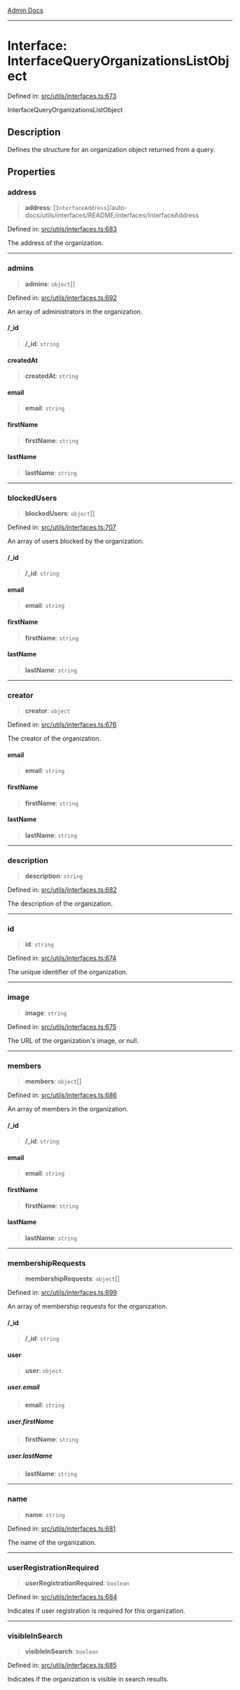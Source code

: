 [Admin Docs](/)

***

# Interface: InterfaceQueryOrganizationsListObject

Defined in: [src/utils/interfaces.ts:673](https://github.com/PalisadoesFoundation/talawa-admin/blob/main/src/utils/interfaces.ts#L673)

InterfaceQueryOrganizationsListObject

## Description

Defines the structure for an organization object returned from a query.

## Properties

### address

> **address**: [`InterfaceAddress`]/auto-docs/utils/interfaces/README/interfaces/InterfaceAddress

Defined in: [src/utils/interfaces.ts:683](https://github.com/PalisadoesFoundation/talawa-admin/blob/main/src/utils/interfaces.ts#L683)

The address of the organization.

***

### admins

> **admins**: `object`[]

Defined in: [src/utils/interfaces.ts:692](https://github.com/PalisadoesFoundation/talawa-admin/blob/main/src/utils/interfaces.ts#L692)

An array of administrators in the organization.

#### /_id

> **/_id**: `string`

#### createdAt

> **createdAt**: `string`

#### email

> **email**: `string`

#### firstName

> **firstName**: `string`

#### lastName

> **lastName**: `string`

***

### blockedUsers

> **blockedUsers**: `object`[]

Defined in: [src/utils/interfaces.ts:707](https://github.com/PalisadoesFoundation/talawa-admin/blob/main/src/utils/interfaces.ts#L707)

An array of users blocked by the organization.

#### /_id

> **/_id**: `string`

#### email

> **email**: `string`

#### firstName

> **firstName**: `string`

#### lastName

> **lastName**: `string`

***

### creator

> **creator**: `object`

Defined in: [src/utils/interfaces.ts:676](https://github.com/PalisadoesFoundation/talawa-admin/blob/main/src/utils/interfaces.ts#L676)

The creator of the organization.

#### email

> **email**: `string`

#### firstName

> **firstName**: `string`

#### lastName

> **lastName**: `string`

***

### description

> **description**: `string`

Defined in: [src/utils/interfaces.ts:682](https://github.com/PalisadoesFoundation/talawa-admin/blob/main/src/utils/interfaces.ts#L682)

The description of the organization.

***

### id

> **id**: `string`

Defined in: [src/utils/interfaces.ts:674](https://github.com/PalisadoesFoundation/talawa-admin/blob/main/src/utils/interfaces.ts#L674)

The unique identifier of the organization.

***

### image

> **image**: `string`

Defined in: [src/utils/interfaces.ts:675](https://github.com/PalisadoesFoundation/talawa-admin/blob/main/src/utils/interfaces.ts#L675)

The URL of the organization's image, or null.

***

### members

> **members**: `object`[]

Defined in: [src/utils/interfaces.ts:686](https://github.com/PalisadoesFoundation/talawa-admin/blob/main/src/utils/interfaces.ts#L686)

An array of members in the organization.

#### /_id

> **/_id**: `string`

#### email

> **email**: `string`

#### firstName

> **firstName**: `string`

#### lastName

> **lastName**: `string`

***

### membershipRequests

> **membershipRequests**: `object`[]

Defined in: [src/utils/interfaces.ts:699](https://github.com/PalisadoesFoundation/talawa-admin/blob/main/src/utils/interfaces.ts#L699)

An array of membership requests for the organization.

#### /_id

> **/_id**: `string`

#### user

> **user**: `object`

##### user.email

> **email**: `string`

##### user.firstName

> **firstName**: `string`

##### user.lastName

> **lastName**: `string`

***

### name

> **name**: `string`

Defined in: [src/utils/interfaces.ts:681](https://github.com/PalisadoesFoundation/talawa-admin/blob/main/src/utils/interfaces.ts#L681)

The name of the organization.

***

### userRegistrationRequired

> **userRegistrationRequired**: `boolean`

Defined in: [src/utils/interfaces.ts:684](https://github.com/PalisadoesFoundation/talawa-admin/blob/main/src/utils/interfaces.ts#L684)

Indicates if user registration is required for this organization.

***

### visibleInSearch

> **visibleInSearch**: `boolean`

Defined in: [src/utils/interfaces.ts:685](https://github.com/PalisadoesFoundation/talawa-admin/blob/main/src/utils/interfaces.ts#L685)

Indicates if the organization is visible in search results.

